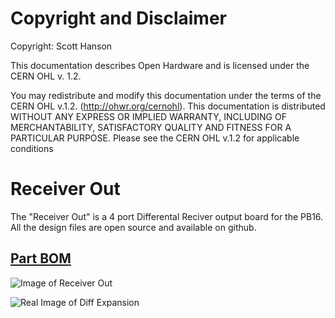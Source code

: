 # Copyright and Disclaimer
Copyright: Scott Hanson

This documentation describes Open Hardware and is licensed under the CERN OHL v. 1.2.

You may redistribute and modify this documentation under the terms of the CERN OHL v.1.2. (http://ohwr.org/cernohl). This documentation is distributed WITHOUT ANY EXPRESS OR IMPLIED WARRANTY, INCLUDING OF MERCHANTABILITY, SATISFACTORY QUALITY AND FITNESS FOR A PARTICULAR PURPOSE. Please see the CERN OHL v.1.2 for applicable conditions

# Receiver Out

The "Receiver Out" is a 4 port Differental Reciver output board for the PB16.  All the design files are open source and available on github.

## [Part BOM](https://github.com/computergeek1507/PB_16/raw/master/Receiver_Out/Receiver_Out_BOM.ods)

![Image of Receiver Out](https://github.com/computergeek1507/PB_16/raw/master/Receiver_Out/Receiver_Out.png)

![Real Image of Diff Expansion](https://github.com/computergeek1507/PB_16/raw/master/Receiver_Out/IMG_20200108_215053.jpg)

